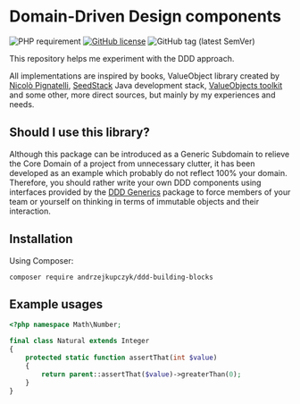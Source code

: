 # Domain-Driven Design components

![PHP requirement](https://img.shields.io/packagist/php-v/andrzejkupczyk/ddd-building-blocks?logo=php&style=for-the-badge "PHP requirement")
[![GitHub license](https://img.shields.io/github/license/andrzejkupczyk/ddd-building-blocks?style=for-the-badge)](https://github.com/andrzejkupczyk/php-boilerplate/blob/main/LICENSE "License")
![GitHub tag (latest SemVer)](https://img.shields.io/github/v/tag/andrzejkupczyk/ddd-building-blocks?sort=semver&style=for-the-badge)

This repository helps me experiment with the DDD approach.

All implementations are inspired by books, ValueObject library created by [Nicolò Pignatelli](https://github.com/nicolopignatelli), 
[SeedStack](http://seedstack.org) Java development stack, [ValueObjects toolkit](https://github.com/barryosull/valueobjects)
 and some other, more direct sources, but mainly by my experiences and needs.

## Should I use this library?

Although this package can be introduced as a Generic Subdomain to relieve the Core Domain of a project from unnecessary 
clutter, it has been developed as an example which probably do not reflect 100% your domain. Therefore, you should 
rather write your own DDD components using interfaces provided by the [DDD Generics](https://github.com/andrzejkupczyk/ddd-generic-subdomain) 
package to force members of your team or yourself on thinking in terms of immutable objects and their interaction.

## Installation

Using Composer:

```
composer require andrzejkupczyk/ddd-building-blocks
```

## Example usages

```php
<?php namespace Math\Number;

final class Natural extends Integer
{
    protected static function assertThat(int $value)
    {
        return parent::assertThat($value)->greaterThan(0);
    }
}
```
